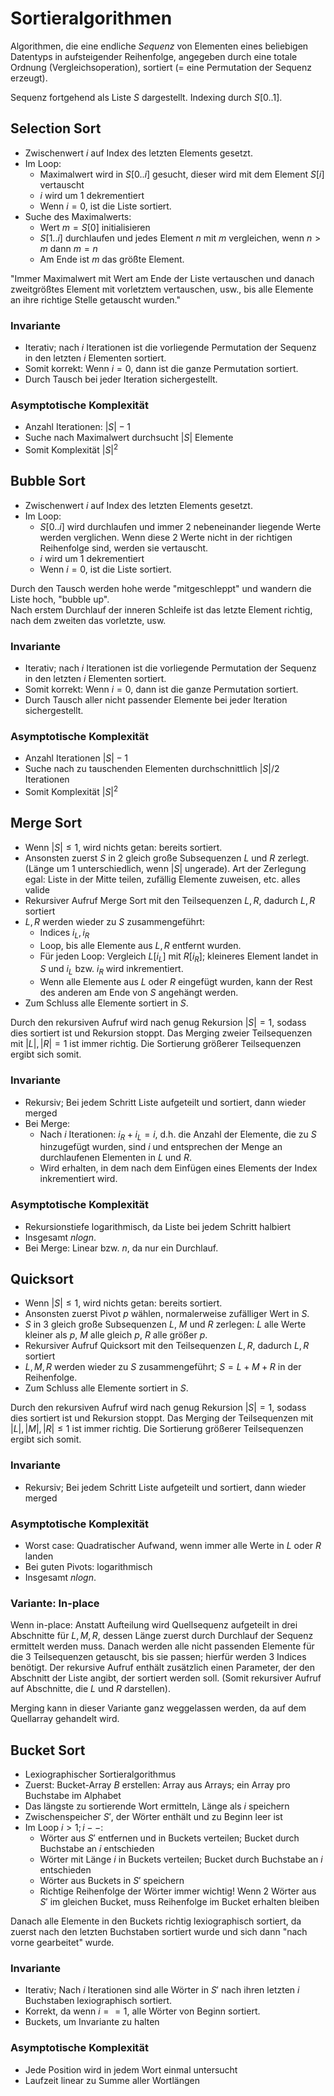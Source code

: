 # Sortieralgorithmen
Algorithmen, die eine endliche *Sequenz* von Elementen eines beliebigen
Datentyps in aufsteigender Reihenfolge, angegeben durch eine totale Ordnung
(Vergleichsoperation), sortiert (= eine Permutation der Sequenz erzeugt).

Sequenz fortgehend als Liste $S$ dargestellt. Indexing durch $S[0..1]$.

## Selection Sort
- Zwischenwert $i$ auf Index des letzten Elements gesetzt.
- Im Loop:
    - Maximalwert wird in $S[0..i]$ gesucht, dieser wird mit dem Element
      $S[i]$ vertauscht
    - $i$ wird um 1 dekrementiert
    - Wenn $i = 0$, ist die Liste sortiert.
- Suche des Maximalwerts:
    - Wert $m = S[0]$ initialisieren
    - $S[1..i]$ durchlaufen und jedes Element $n$ mit $m$ vergleichen, wenn
      $n > m$ dann $m = n$
    - Am Ende ist $m$ das größte Element.

"Immer Maximalwert mit Wert am Ende der Liste vertauschen und danach
zweitgrößtes Element mit vorletztem vertauschen, usw., bis alle Elemente an
ihre richtige Stelle getauscht wurden."

### Invariante
- Iterativ; nach $i$ Iterationen ist die vorliegende Permutation der Sequenz in
  den letzten $i$ Elementen sortiert.
- Somit korrekt: Wenn $i = 0$, dann ist die ganze Permutation sortiert.
- Durch Tausch bei jeder Iteration sichergestellt.

### Asymptotische Komplexität
- Anzahl Iterationen: $|S| - 1$
- Suche nach Maximalwert durchsucht $|S|$ Elemente
- Somit Komplexität $|S|^2$


## Bubble Sort
- Zwischenwert $i$ auf Index des letzten Elements gesetzt.
- Im Loop:
    - $S[0..i]$ wird durchlaufen und immer 2 nebeneinander liegende Werte werden
      verglichen. Wenn diese 2 Werte nicht in der richtigen Reihenfolge sind,
      werden sie vertauscht.
    - $i$ wird um 1 dekrementiert
    - Wenn $i = 0$, ist die Liste sortiert.

Durch den Tausch werden hohe werde "mitgeschleppt" und wandern die Liste hoch,
"bubble up".  
Nach erstem Durchlauf der inneren Schleife ist das letzte Element richtig,
nach dem zweiten das vorletzte, usw.

### Invariante
- Iterativ; nach $i$ Iterationen ist die vorliegende Permutation der Sequenz in
  den letzten $i$ Elementen sortiert.
- Somit korrekt: Wenn $i = 0$, dann ist die ganze Permutation sortiert.
- Durch Tausch aller nicht passender Elemente bei jeder Iteration
  sichergestellt.

### Asymptotische Komplexität
- Anzahl Iterationen $|S| - 1$
- Suche nach zu tauschenden Elementen durchschnittlich $|S| / 2$ Iterationen
- Somit Komplexität $|S|^2$


## Merge Sort
- Wenn $|S| \le 1$, wird nichts getan: bereits sortiert.
- Ansonsten zuerst $S$ in 2 gleich große Subsequenzen $L$ und $R$ zerlegt.
  (Länge um 1 unterschiedlich, wenn $|S|$ ungerade).
  Art der Zerlegung egal: Liste in der Mitte teilen, zufällig Elemente zuweisen,
  etc. alles valide
- Rekursiver Aufruf Merge Sort mit den Teilsequenzen $L, R$, dadurch $L, R$
  sortiert
- $L, R$ werden wieder zu $S$ zusammengeführt:
    - Indices $i_L, i_R$
    - Loop, bis alle Elemente aus $L, R$ entfernt wurden.
    - Für jeden Loop: Vergleich $L[i_L]$ mit $R[i_R]$; kleineres Element landet
      in $S$ und $i_L$ bzw. $i_R$ wird inkrementiert.
    - Wenn alle Elemente aus $L$ oder $R$ eingefügt wurden, kann der Rest des
      anderen am Ende von $S$ angehängt werden.
- Zum Schluss alle Elemente sortiert in $S$.

Durch den rekursiven Aufruf wird nach genug Rekursion $|S| = 1$, sodass dies
sortiert ist und Rekursion stoppt. Das Merging zweier Teilsequenzen mit
$|L|, |R| = 1$ ist immer richtig. Die Sortierung größerer Teilsequenzen ergibt
sich somit.

### Invariante
- Rekursiv; Bei jedem Schritt Liste aufgeteilt und sortiert, dann wieder merged
- Bei Merge:
    - Nach $i$ Iterationen: $i_R + i_L = i$, d.h. die Anzahl der Elemente, die
      zu $S$ hinzugefügt wurden, sind $i$ und entsprechen der Menge an
      durchlaufenen Elementen in $L$ und $R$.
    - Wird erhalten, in dem nach dem Einfügen eines Elements der Index
      inkrementiert wird.

### Asymptotische Komplexität
- Rekursionstiefe logarithmisch, da Liste bei jedem Schritt halbiert
- Insgesamt $n log n$.
- Bei Merge: Linear bzw. $n$, da nur ein Durchlauf.


## Quicksort
- Wenn $|S| \le 1$, wird nichts getan: bereits sortiert.
- Ansonsten zuerst Pivot $p$ wählen, normalerweise zufälliger Wert in $S$.
- $S$ in 3 gleich große Subsequenzen $L$, $M$ und $R$ zerlegen: $L$ alle Werte
  kleiner als $p$, $M$ alle gleich $p$, $R$ alle größer $p$.
- Rekursiver Aufruf Quicksort mit den Teilsequenzen $L, R$, dadurch $L, R$
  sortiert
- $L, M, R$ werden wieder zu $S$ zusammengeführt; $S = L+M+R$ in der
  Reihenfolge.
- Zum Schluss alle Elemente sortiert in $S$.

Durch den rekursiven Aufruf wird nach genug Rekursion $|S| = 1$, sodass dies
sortiert ist und Rekursion stoppt. Das Merging der Teilsequenzen mit
$|L|, |M|, |R| \le 1$ ist immer richtig. Die Sortierung größerer Teilsequenzen
ergibt sich somit.

### Invariante
- Rekursiv; Bei jedem Schritt Liste aufgeteilt und sortiert, dann wieder merged

### Asymptotische Komplexität
- Worst case: Quadratischer Aufwand, wenn immer alle Werte in $L$ oder $R$
  landen
- Bei guten Pivots: logarithmisch
- Insgesamt $n log n$.

### Variante: In-place
Wenn in-place: Anstatt Aufteilung wird Quellsequenz aufgeteilt in drei
Abschnitte für $L, M, R$, dessen Länge zuerst durch Durchlauf der Sequenz
ermittelt werden muss. Danach werden alle nicht passenden Elemente für die 3
Teilsequenzen getauscht, bis sie passen; hierfür werden 3 Indices benötigt.
Der rekursive Aufruf enthält zusätzlich einen Parameter, der den Abschnitt der
Liste angibt, der sortiert werden soll.
(Somit rekursiver Aufruf auf Abschnitte, die $L$ und $R$ darstellen).

Merging kann in dieser Variante ganz weggelassen werden, da auf dem Quellarray
gehandelt wird.


## Bucket Sort
- Lexiographischer Sortieralgorithmus
- Zuerst: Bucket-Array $B$ erstellen: Array aus Arrays; ein Array pro Buchstabe
  im Alphabet
- Das längste zu sortierende Wort ermitteln, Länge als $i$ speichern
- Zwischenspeicher $S'$, der Wörter enthält und zu Beginn leer ist
- Im Loop $i > 1; i--$:
    - Wörter aus $S'$ entfernen und in Buckets verteilen; Bucket durch
      Buchstabe an $i$ entschieden
    - Wörter mit Länge $i$ in Buckets verteilen; Bucket durch Buchstabe an
      $i$ entschieden
    - Wörter aus Buckets in $S'$ speichern
    - Richtige Reihenfolge der Wörter immer wichtig! 
      Wenn 2 Wörter aus $S'$ im gleichen Bucket, muss Reihenfolge im Bucket
      erhalten bleiben

Danach alle Elemente in den Buckets richtig lexiographisch sortiert, da zuerst
nach den letzten Buchstaben sortiert wurde und sich dann
"nach vorne gearbeitet" wurde.

### Invariante
- Iterativ; Nach $i$ Iterationen sind alle Wörter in $S'$ nach ihren letzten 
  $i$ Buchstaben lexiographisch sortiert.
- Korrekt, da wenn $i == 1$, alle Wörter von Beginn sortiert.
- Buckets, um Invariante zu halten

### Asymptotische Komplexität
- Jede Position wird in jedem Wort einmal untersucht
- Laufzeit linear zu Summe aller Wortlängen
